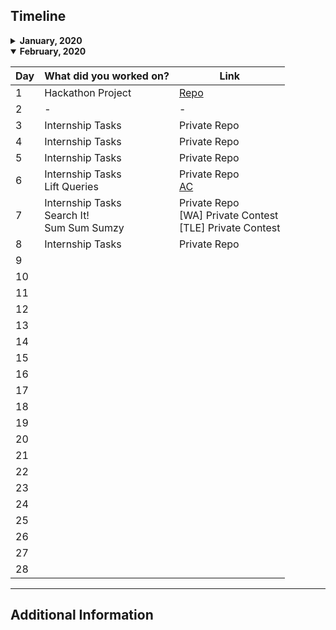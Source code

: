 ## Timeline

<details>
<summary>
<b>January, 2020</b>
</summary>

| Day                | What did you worked on?                                             | Link                                                                          |
| ------------------ | ------------------------------------------------------------------- | ----------------------------------------------------------------------------- |
| 1                  | Internship Tasks                                                    | Private Repo                                                                  |
| 2                  | Social login in React                                               | Private Repo                                                                  |
| 3                  | Internship Tasks<br> Social login in React                          | Private Repo<br> Private Repo                                                 |
| 4                  | Internship Tasks                                                    | Private Repo                                                                  |
| 5                  | Internship Tasks                                                    | Private Repo                                                                  |
| 6                  | Internship Tasks                                                    | Private Repo                                                                  |
| 7                  | -                                                                   | -                                                                             |
| 8                  | Internship Tasks                                                    | Private Repo                                                                  |
| 9                  | Internship Tasks                                                    | Private Repo                                                                  |
| 10                 | Internship Tasks<br> DSC Website Backend PR Review                  | Private Repo<br> [Link](https://github.com/dsckiet/website-backend-v2/pull/2) |
| 11                 | -                                                                   | -                                                                             |
| 12                 | Internship Code Revision                                            | Private Repo                                                                  |
| 13                 | Internship Tasks                                                    | Private Repo                                                                  |
| 14                 | Internship Tasks                                                    | Private Repo                                                                  |
| 15                 | Internship Tasks                                                    | Private Repo                                                                  |
| 16                 | Internship Tasks<br> Init SIH Project Backend                       | Private Repo<br> [Repo](https://github.com/ritiksr25/help-me-backend)         |
| 17                 | Internship Tasks<br> Hackerearth Code Arena                         | Private Repo<br> Partially Accepted (WON)                                     |
| 18                 | Internship Tasks                                                    | Private Repo                                                                  |
| 19                 | Internship Tasks                                                    | Private Repo                                                                  |
| 20                 | Internship Tasks                                                    | Private Repo                                                                  |
| 21                 | Internship Tasks                                                    | Private Repo                                                                  |
| 22                 | Internship Tasks - Refactored, improved module                      | Private Repo                                                                  |
| 23                 | Internship Tasks - Refactored, improved module                      | Private Repo                                                                  |
| 24                 | CamelCase<br> Halloween Sale<br> Chocolate Feast<br> Taum and B'Day | Code IT Contest Hackerrank                                                    |
| 25                 | -                                                                   | -                                                                             |
| 26                 | Bootcamp Attendence System                                          | Private Repo                                                                  |
| 27                 | Bootcamp Attendence System                                          | Private Repo                                                                  |
| 28                 | Bootcamp Attendence System                                          | Private Repo                                                                  |
| 29                 | Bootcamp Attendence System                                          | Private Repo                                                                  |
| 30                 | Bootcamp Attendence System                                          | Private Repo                                                                  |
| 31                 | Hackathon Project                                                   | [Repo](https://github.com/rhnmht30/hack-vsit-2020)                            |

</details>
<details open>
<summary>
<b>February, 2020</b>
</summary>

| Day                | What did you worked on?                                             | Link                                                                          |
| ------------------ | ------------------------------------------------------------------- | ----------------------------------------------------------------------------- |
| 1                  | Hackathon Project                                                   | [Repo](https://github.com/rhnmht30/hack-vsit-2020)                            |
| 2                  | -                                                                   | -                                                                             |
| 3                  | Internship Tasks                                                    | Private Repo                                                                  |
| 4                  | Internship Tasks                                                    | Private Repo                                                                  |
| 5                  | Internship Tasks                                                    | Private Repo                                                                  |
| 6                  | Internship Tasks<br> Lift Queries                                   | Private Repo<br> [AC](https://www.hackerearth.com/submission/35981774/)       |
| 7                  | Internship Tasks<br> Search It!<br> Sum Sum Sumzy                   | Private Repo<br> [WA] Private Contest<br> [TLE] Private Contest               |
| 8                  | Internship Tasks                                                    | Private Repo                                                                  |
| 9                  |                                                                     |                                                                               |
| 10                 |                                                                     |                                                                               |
| 11                 |                                                                     |                                                                               |
| 12                 |                                                                     |                                                                               |
| 13                 |                                                                     |                                                                               |
| 14                 |                                                                     |                                                                               |
| 15                 |                                                                     |                                                                               |
| 16                 |                                                                     |                                                                               |
| 17                 |                                                                     |                                                                               |
| 18                 |                                                                     |                                                                               |
| 19                 |                                                                     |                                                                               |
| 20                 |                                                                     |                                                                               |
| 21                 |                                                                     |                                                                               |
| 22                 |                                                                     |                                                                               |
| 23                 |                                                                     |                                                                               |
| 24                 |                                                                     |                                                                               |
| 25                 |                                                                     |                                                                               |
| 26                 |                                                                     |                                                                               |
| 27                 |                                                                     |                                                                               |
| 28                 |                                                                     |                                                                               |

---
</details>

## Additional Information

